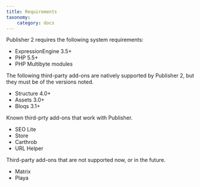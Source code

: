 ```yaml
---
title: Requirements
taxonomy:
    category: docs
---
```


Publisher 2 requires the following system requirements:

- ExpressionEngine 3.5+
- PHP 5.5+
- PHP Multibyte modules

The following third-party add-ons are natively supported by Publisher 2, but they must be of the versions noted.

- Structure 4.0+
- Assets 3.0+
- Bloqs 3.1+

Known third-prty add-ons that work with Publisher.

- SEO Lite
- Store
- Carthrob
- URL Helper

Third-party add-ons that are not supported now, or in the future.

- Matrix
- Playa